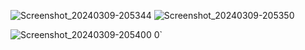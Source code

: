 
![Screenshot_20240309-205344](https://github.com/hena-ndombele/FlutterUI_SalonApp/assets/96916810/e3c289de-6169-4b54-8f24-12203fe18ae4)
![Screenshot_20240309-205350](https://github.com/hena-ndombele/FlutterUI_SalonApp/assets/96916810/1a1dc246-1456-45fc-989e-5a6b08d0b55d)

![Screenshot_20240309-205400](https://github.com/hena-ndombele/FlutterUI_SalonApp/assets/96916810/75f5bb76-f98d-4f33-8ad3-cb37c55aba96)
0`



